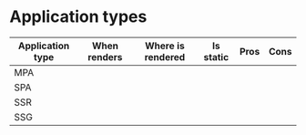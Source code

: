 # Application types

| Application type | When renders | Where is rendered | Is static | Pros | Cons |
| ---------------- | ------------ | ----------------- | --------- | ---- | ---- |
| MPA              |              |                   |           |      |      |
| SPA              |              |                   |           |      |      |
| SSR              |              |                   |           |      |      |
| SSG              |              |                   |           |      |      |
